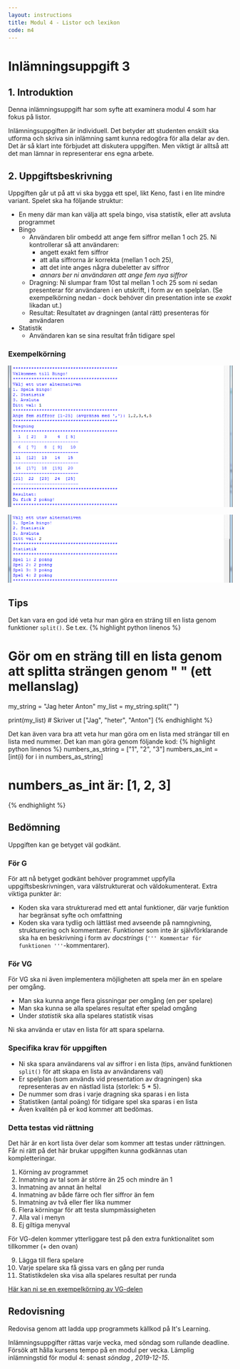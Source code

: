 ```yaml
---
layout: instructions
title: Modul 4 - Listor och lexikon
code: m4
---
```


# Inlämningsuppgift 3

## 1. Introduktion

Denna inlämningsuppgift har som syfte att examinera modul 4 som har fokus på listor.

Inlämningsuppgiften är individuell. Det betyder att studenten enskilt ska utforma och skriva sin inlämning samt kunna redogöra för alla delar av den. Det är så klart inte förbjudet att diskutera uppgiften. Men viktigt är alltså att det man lämnar in representerar ens egna arbete.

## 2. Uppgiftsbeskrivning

Uppgiften går ut på att vi ska bygga ett spel, likt Keno, fast i en lite mindre variant. Spelet ska ha följande struktur:

- En meny där man kan välja att spela bingo, visa statistik, eller att avsluta programmet
- Bingo
    - Användaren blir ombedd att ange fem siffror mellan 1 och 25. Ni kontrollerar så att användaren:
        - angett exakt fem siffror
        - att alla siffrorna är korrekta (mellan 1 och 25),
        - att det inte anges några dubeletter av siffror
        - *annars ber ni användaren att ange fem nya siffror*
    - Dragning: Ni slumpar fram 10st tal mellan 1 och 25 som ni sedan presenterar för användaren i en utskrift, i form av en spelplan. (Se exempelkörning nedan - dock behöver din presentation inte se *exakt* likadan ut.)
    - Resultat: Resultatet av dragningen (antal rätt) presenteras för användaren
- Statistik
    - Användaren kan se sina resultat från tidigare spel

### Exempelkörning

![Idle](images/idle.png)

![Idle](images/idle2.png)

## Tips

Det kan vara en god idé veta hur man göra en sträng till en lista genom funktioner `split()`. Se t.ex.
{% highlight python linenos %}
# Gör om en sträng till en lista genom att splitta strängen genom " " (ett mellanslag)
my_string = "Jag heter Anton"
my_list = my_string.split(" ")

print(my_list) # Skriver ut ["Jag", "heter", "Anton"]
{% endhighlight %}

Det kan även vara bra att veta hur man göra om en lista med strängar till en lista med nummer. Det kan man göra genom följande kod:
{% highlight python linenos %}
numbers_as_string = ["1", "2", "3"]
numbers_as_int = [int(i) for i in numbers_as_string]
# numbers_as_int är: [1, 2, 3]
{% endhighlight %}

## Bedömning

Uppgiften kan ge betyget väl godkänt.

### För G

För att nå betyget godkänt behöver programmet uppfylla uppgiftsbeskrivningen, vara välstrukturerat och väldokumenterat. Extra viktiga punkter är:

- Koden ska vara strukturerad med ett antal funktioner, där varje funktion har begränsat syfte och omfattning
- Koden ska vara tydlig och lättläst med avseende på namngivning, strukturering och kommentarer. Funktioner som inte är självförklarande ska ha en beskrivning i form av _docstrings_ (`''' Kommentar för funktionen '''`-kommentarer).

### För VG

För VG ska ni även implementera möjligheten att spela mer än en spelare per omgång.

- Man ska kunna ange flera gissningar per omgång (en per spelare)
- Man ska kunna se alla spelares resultat efter spelad omgång
- Under *statistik* ska alla spelares statistik visas

Ni ska använda er utav en lista för att spara spelarna.

### Specifika krav för uppgiften

- Ni ska spara användarens val av siffror i en lista (tips, använd funktionen `split()` för att skapa en lista av användarens val)
- Er spelplan (som används vid presentation av dragningen) ska representeras av en nästlad lista (storlek: 5 * 5).
- De nummer som dras i varje dragning ska sparas i en lista
- Statistiken (antal poäng) för tidigare spel ska sparas i en lista
- Även kvalitén på er kod kommer att bedömas.

### Detta testas vid rättning

Det här är en kort lista över delar som kommer att testas under rättningen. Får ni rätt på det här brukar uppgiften kunna godkännas utan kompletteringar.

1. Körning av programmet
2. Inmatning av tal som är större än 25 och mindre än 1
3. Inmatning av annat än heltal
4. Inmatning av både färre och fler siffror än fem
5. Inmatning av två eller fler lika nummer
6. Flera körningar för att testa slumpmässigheten
7. Alla val i menyn
8. Ej giltiga menyval

För VG-delen kommer ytterliggare test på den extra funktionalitet som tillkommer (+ den ovan)

9. Lägga till flera spelare
10. Varje spelare ska få gissa vars en gång per runda
11. Statistikdelen ska visa alla spelares resultat per runda

[Här kan ni se en exempelkörning av VG-delen](images/result_vg_bingo.png)

## Redovisning

Redovisa genom att ladda upp programmets källkod på It's Learning.

Inlämningsuppgifter rättas varje vecka, med söndag som rullande deadline. Försök att hålla kursens tempo på en modul per vecka. Lämplig inlämningstid för modul 4: senast _söndag , 2019-12-15_.
